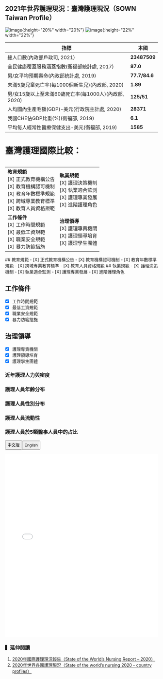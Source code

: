 ## 2021年世界護理現況：臺灣護理現況（SOWN Taiwan Profile）
![image](https://user-images.githubusercontent.com/84058574/125400632-b72a8d80-e3e4-11eb-8e2f-5ece4a590bf6.png){:height="20%" width="20%"}  ![image](https://user-images.githubusercontent.com/84058574/125400608-ae39bc00-e3e4-11eb-807a-07e8b72c59f1.png){:height="22%" width="22%"}

**指標** | **本國**
------------ | -------------
總人口數(內政部戶政司, 2021) | **23487509**
全民健康覆蓋服務涵蓋指數(衛福部統計處, 2017) | **87.0**
男/女平均預期壽命(內政部統計處, 2019) | **77.7/84.6**
未滿5歲兒童死亡率(每1000個新生兒)(內政部, 2020) | **1.89**
男/女15歲以上至未滿60歲死亡率(每1000人)(內政部, 2020) | **125/51**
人均國內生產毛額(GDP)-美元(行政院主計處, 2020) | **28371**
我國CHE佔GDP比重(%)(衛福部, 2019) | **6.1**
平均每人經常性醫療保健支出-美元(衛福部, 2019) | **1585**

# **臺灣護理國際比較：**
```markdown

```
<table border="0">
 <tr>
    <td><b>教育規範</b>
      <br>[X] 正式教育機構公告
      <br>[X] 教育機構認可機制 
      <br>[X] 教育年數標準規範 
      <br>[X] 跨域專業教育標準 
      <br>[X] 教育人員資格規範</td>
    <td><b>執業規範</b>
      <br>[X] 護理決策機制
      <br>[X] 執業適合監測
      <br>[X] 護理專業發展 
      <br>[X] 進階護理角色
      <br></td>
 </tr>
 <tr>
    <td><b>工作條件</b>
     <br>[X] 工作時間規範
     <br>[X] 最低工資規範
     <br>[X] 職業安全規範
     <br>[X] 暴力防範措施</td>
    <td><b>治理領導</b>
     <br>[X] 護理專責機關
     <br>[X] 護理領導培育
     <br>[X] 護理學生團體</td>
 </tr>
</table>
## 教育規範 
- [X] 正式教育機構公告 
- [X] 教育機構認可機制 
- [X] 教育年數標準規範 
- [X] 跨域專業教育標準 
- [X] 教育人員資格規範
## 執業規範
- [X] 護理決策機制
- [X] 執業適合監測
- [X] 護理專業發展
- [X] 進階護理角色

## 工作條件
- [X] 工作時間規範
- [X] 最低工資規範
- [X] 職業安全規範
- [X] 暴力防範措施

## 治理領導
- [X] 護理專責機關
- [X] 護理領導培育
- [X] 護理學生團體

### **近年護理人力與密度**

### **護理人員年齡分布**

### **護理人員性別分布**

### **護理人員流動性**


### **護理人員於5類醫事人員中的占比**

<p><button onclick="document.getElementById('myVideo').src='人人圖.html'" style="height:30px;">中文版</button><button onclick="document.getElementById('myVideo').src='Isotype.html'" style="height:30px;">English</button></p>

<p><iframe  scrolling="no" frameborder="0" height="600" id="myVideo" src="人人圖.html" width="100%"></iframe></p>

### ▍延伸閱讀
1. [2020年國際護理現況報告（State of the World’s Nursing Report – 2020）](https://www.who.int/publications-detail/nursing-report-2020)
2. [2020年世界各國護理現況（State of the world’s nursing 2020 - сountry profiles）](https://apps.who.int/nhwaportal/Sown/Index)


